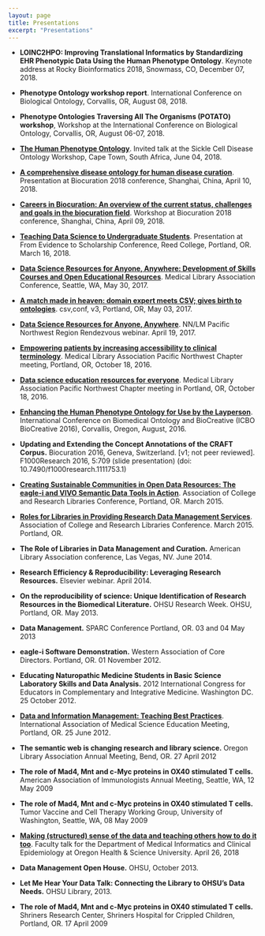 ```yaml
---
layout: page
title: Presentations
excerpt: "Presentations"
---
```


- **LOINC2HPO: Improving Translational Informatics by Standardizing EHR Phenotypic Data Using the Human Phenotype Ontology**. Keynote address at Rocky Bioinformatics 2018, Snowmass, CO, December 07, 2018.

- **Phenotype Ontology workshop report**. International Conference on Biological Ontology, Corvallis, OR, August 08, 2018.

- **Phenotype Ontologies Traversing All The Organisms (POTATO) workshop**, Workshop at the International Conference on Biological Ontology, Corvallis, OR, August 06-07, 2018.

- **[The Human Phenotype Ontology](https://figshare.com/articles/Human_Phenotype_Ontology/6510257)**. Invited talk at the Sickle Cell Disease Ontology Workshop, Cape Town, South Africa, June 04, 2018.

- **[A comprehensive disease ontology for human disease curation](https://doi.org/10.6084/m9.figshare.6141551.v1)**. Presentation at Biocuration 2018 conference, Shanghai, China, April 10, 2018. 

- **[Careers in Biocuration: An overview of the current status, challenges and goals in the biocuration field](https://doi.org/10.6084/m9.figshare.6146429.v1)**. Workshop at Biocuration 2018 conference, Shanghai, China, April 09, 2018. 

- **[Teaching Data Science to Undergraduate Students](https://www.slideshare.net/NicoleVasilevsky/teaching-data-science-to-undergraduate-students)**. Presentation at From Evidence to Scholarship Conference, Reed College, Portland, OR. March 16, 2018.

- **[Data Science Resources for Anyone, Anywhere: Development of Skills Courses and Open Educational Resources](https://doi.org/10.6084/m9.figshare.5056921.v1)**. Medical Library Association Conference, Seattle, WA, May 30, 2017.

- **[A match made in heaven: domain expert meets CSV; gives birth to ontologies](https://doi.org/10.6084/m9.figshare.4968119.v1)**. csv,conf, v3, Portland, OR, May 03, 2017. 

- **[Data Science Resources for Anyone, Anywhere](https://doi.org/10.6084/m9.figshare.4892030.v1)**. NN/LM Pacific Northwest Region Rendezvous webinar. April 19, 2017. 

- **[Empowering patients by increasing accessibility to clinical terminology](http://www.slideshare.net/NicoleVasilevsky/empowering-patients-by-increasing-accessibility-to-clinical-terminology)**. Medical Library Association Pacific Northwest Chapter meeting, Portland, OR, October 18, 2016.  

- **[Data science education resources for everyone](http://www.slideshare.net/NicoleVasilevsky/data-science-education-resources-for-everyone)**. Medical Library Association Pacific Northwest Chapter meeting in Portland, OR, October 18, 2016.

- **[Enhancing the Human Phenotype Ontology for Use by the Layperson](http://www.slideshare.net/NicoleVasilevsky/enhancing-the-human-phenotype-ontology-for-use-by-the-layperson-64669468)**. International Conference on Biomedical Ontology and BioCreative (ICBO BioCreative 2016), Corvallis, Oregon, August, 2016.  

- **Updating and Extending the Concept Annotations of the CRAFT Corpus.** Biocuration 2016, Geneva, Switzerland. [v1; not peer reviewed]. F1000Research 2016, 5:709 (slide presentation) (doi: 10.7490/f1000research.1111753.1)

- **[Creating Sustainable Communities in Open Data Resources: The eagle-i and VIVO Semantic Data Tools in Action](http://www.slideshare.net/rhmcdonald/creating-sustainable-communities-in-open-data-resources-the-eaglei-and-vivo-semantic-data-tools-in-action)**. Association of College and Research Libraries Conference, Portland, OR.  March 2015.

- **[Roles for Libraries in Providing Research Data Management Services](http://www.slideshare.net/NicoleVasilevsky/acrl-march2015-final)**. Association of College and Research Libraries Conference. March 2015. Portland, OR.  

- **The Role of Libraries in Data Management and Curation.** American Library Association conference, Las Vegas, NV. June 2014.

- **Research Efficiency & Reproducibility: Leveraging Research Resources.** Elsevier webinar. April 2014.

- **On the reproducibility of science: Unique Identification of Research Resources in the Biomedical Literature.** OHSU Research Week. OHSU, Portland, OR. May 2013. 

- **Data Management.** SPARC Conference Portland, OR. 03 and 04 May 2013

- **eagle-i Software Demonstration.** Western Association of Core Directors. Portland, OR. 01 November 2012.

- **Educating Naturopathic Medicine Students in Basic Science Laboratory Skills and Data Analysis.** 2012 International Congress for Educators in Complementary and Integrative Medicine. Washington DC. 25 October 2012.

- **[Data and Information Management: Teaching Best Practices](http://iamse.org/conf/conf16/IAMSEVasilevsky2012.pdf)**. International Association of Medical Science Education Meeting, Portland, OR. 25 June 2012. 

- **The semantic web is changing research and library science.** Oregon Library Association Annual Meeting, Bend, OR. 27 April 2012

- **The role of Mad4, Mnt and c-Myc proteins in OX40 stimulated T cells.** American Association of Immunologists Annual Meeting, Seattle, WA, 12 May 2009

- **The role of Mad4, Mnt and c-Myc proteins in OX40 stimulated T cells.** Tumor Vaccine and Cell Therapy Working Group, University of Washington, Seattle, WA, 08 May 2009

- **[Making (structured) sense of the data and teaching others how to do it too](https://figshare.com/articles/Making_structured_sense_of_the_data_and_teaching_others_how_to_do_it_too/6203390)**. Faculty talk for the Department of Medical Informatics and Clinical Epidemiology at Oregon Health & Science University. April 26, 2018

- **Data Management Open House.**  OHSU, October 2013.

- **Let Me Hear Your Data Talk: Connecting the Library to OHSU’s Data Needs.** OHSU Library, 2013.

- **The role of Mad4, Mnt and c-Myc proteins in OX40 stimulated T cells.** Shriners Research Center, Shriners Hospital for Crippled Children, Portland, OR. 17 April 2009
